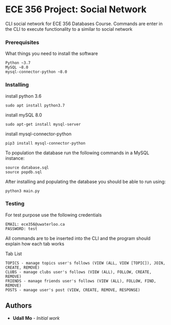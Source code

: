 # ECE 356 Project: Social Network

CLI social network for ECE 356 Databases Course. Commands are enter in the CLI to execute functionality to a similar to social network

### Prerequisites

What things you need to install the software

```
Python ~3.7
MySQL ~8.0
mysql-connector-python ~8.0
```

### Installing
install python 3.6
```
sudo apt install python3.7
```
install mySQL 8.0
```
sudo apt-get install mysql-server
```

install mysql-connector-python
```
pip3 install mysql-connector-python
```

To population the database run the following commands in a MySQL instance:
```
source database.sql
source popdb.sql
```
After installing and populating the database you should be able to run using:

```
python3 main.py
```

### Testing
For test purpose use the following credentials
```
EMAIL: ece356@uwaterloo.ca
PASSWORD: test
```

All commands are to be inserted into the CLI and the program should explain how each tab works

Tab List
```
TOPICS - manage topics user's follows (VIEW (ALL, VIEW [TOPIC]), JOIN, CREATE, REMOVE)
CLUBS - manage clubs user's follows (VIEW (ALL), FOLLOW, CREATE, REMOVE)
FRIENDS - manage friends user's follows (VIEW (ALL), FOLLOW, FIND, REMOVE)
POSTS - manage user's post (VIEW, CREATE, REMOVE, RESPONSE)
```

## Authors

* **Udall Mo** - *Initial work*

